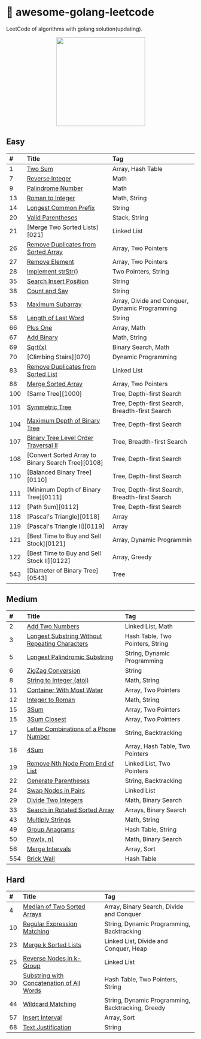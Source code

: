 # 📝 awesome-golang-leetcode

LeetCode of algorithms with golang solution(updating).

<div align=center>
<img width="237" height=“76” src="https://github.com/kylesliu/awesome-golang-leetcode/blob/master/assets/images/leetcode.png"></img>
</div>



## Easy

| #    | Title                                    | Tag                                      |
| :--- | :--------------------------------------- | :--------------------------------------- |
| 1    | [Two Sum][0001]                           | Array, Hash Table                        |
| 7    | [Reverse Integer][0007]                   | Math                                     |
| 9    | [Palindrome Number][0009]                 | Math                                     |
| 13   | [Roman to Integer][0013]                  | Math, String                             |
| 14   | [Longest Common Prefix][0014]             | String                                   |
| 20   | [Valid Parentheses][0020]                 | Stack, String                            |
| 21   | [Merge Two Sorted Lists][021]            | Linked List                              |
| 26   | [Remove Duplicates from Sorted Array][0026] | Array, Two Pointers                      |
| 27   | [Remove Element][0027]                    | Array, Two Pointers                      |
| 28   | [Implement strStr()][0028]                | Two Pointers, String                     |
| 35   | [Search Insert Position][0035]            | String                                   |
| 38   | [Count and Say][0038]                     | String                                   |
| 53   | [Maximum Subarray][0053]                  | Array, Divide and Conquer, Dynamic Programming |
| 58   | [Length of Last Word][0058]               | String                                   |
| 66   | [Plus One][0066]                          | Array, Math                              |
| 67   | [Add Binary][0067]                        | Math, String                             |
| 69   | [Sqrt(x)][0069]                           | Binary Search, Math                      |
| 70   | [Climbing Stairs][070]                   | Dynamic Programming                      |
| 83   | [Remove Duplicates from Sorted List][0083] | Linked List                              |
| 88   | [Merge Sorted Array][0088]                | Array, Two Pointers                      |
| 100  | [Same Tree][1000]                         | Tree, Depth-first Search                 |
| 101  | [Symmetric Tree][0101]                    | Tree, Depth-first Search, Breadth-first Search |
| 104  | [Maximum Depth of Binary Tree][0104]      | Tree, Depth-first Search                 |
| 107  | [Binary Tree Level Order Traversal II][0107] | Tree, Breadth-first Search               |
| 108  | [Convert Sorted Array to Binary Search Tree][0108] | Tree, Depth-first Search                 |
| 110  | [Balanced Binary Tree][0110]              | Tree, Depth-first Search                 |
| 111  | [Minimum Depth of Binary Tree][0111]      | Tree, Depth-first Search, Breadth-first Search |
| 112  | [Path Sum][0112]                          | Tree, Depth-first Search                 |
| 118  | [Pascal's Triangle][0118]                 | Array                                    |
| 119  | [Pascal's Triangle II][0119]              | Array                                    |
| 121  | [Best Time to Buy and Sell Stock][0121]   | Array, Dynamic Programmin                |
| 122  | [Best Time to Buy and Sell Stock II][0122] | Array, Greedy                            |
| 543  | [Diameter of Binary Tree][0543]           | Tree                                     |


## Medium

| #    | Title                                    | Tag                              |
| :--- | :--------------------------------------- | :------------------------------- |
| 2    | [Add Two Numbers][002]                   | Linked List, Math                |
| 3    | [Longest Substring Without Repeating Characters][003] | Hash Table, Two Pointers, String |
| 5    | [Longest Palindromic Substring][005]     | String, Dynamic Programming      |
| 6    | [ZigZag Conversion][006]                 | String                           |
| 8    | [String to Integer (atoi)][008]          | Math, String                     |
| 11   | [Container With Most Water][011]         | Array, Two Pointers              |
| 12   | [Integer to Roman][012]                  | Math, String                     |
| 15   | [3Sum][015]                              | Array, Two Pointers              |
| 15   | [3Sum Closest][016]                      | Array, Two Pointers              |
| 17   | [Letter Combinations of a Phone Number][017] | String, Backtracking             |
| 18   | [4Sum][018]                              | Array, Hash Table, Two Pointers  |
| 19   | [Remove Nth Node From End of List][019]  | Linked List, Two Pointers        |
| 22   | [Generate Parentheses][022]              | String, Backtracking             |
| 24   | [Swap Nodes in Pairs][024]               | Linked List                      |
| 29   | [Divide Two Integers][029]               | Math, Binary Search              |
| 33   | [Search in Rotated Sorted Array][033]    | Arrays, Binary Search            |
| 43   | [Multiply Strings][043]                  | Math, String                     |
| 49   | [Group Anagrams][049]                    | Hash Table, String               |
| 50   | [Pow(x, n)][050]                         | Math, Binary Search              |
| 56   | [Merge Intervals][056]                   | Array, Sort                      |
| 554  | [Brick Wall][554]                        | Hash Table                       |


## Hard

| #    | Title                                    | Tag                                      |
| :--- | :--------------------------------------- | :--------------------------------------- |
| 4    | [Median of Two Sorted Arrays][004]       | Array, Binary Search, Divide and Conquer |
| 10   | [Regular Expression Matching][010]       | String, Dynamic Programming, Backtracking |
| 23   | [Merge k Sorted Lists][023]              | Linked List, Divide and Conquer, Heap    |
| 25   | [Reverse Nodes in k-Group][025]          | Linked List                              |
| 30   | [Substring with Concatenation of All Words][030] | Hash Table, Two Pointers, String         |
| 44   | [Wildcard Matching][044]                 | String, Dynamic Programming, Backtracking, Greedy |
| 57   | [Insert Interval][057]                   | Array, Sort                              |
| 68   | [Text Justification][068]                | String                                   |




[src]: https://github.com/kylesliu/awesome-golang-leetcode
[companies]: https://github.com/kylesliu/awesome-golang-leetcode/blob/master/Companies.md

[0001]: https://github.com/kylesliu/awesome-golang-leetcode/tree/master/src/0001.Two-Sum
[0007]: https://github.com/kylesliu/awesome-golang-leetcode/tree/master/src/0007.Reverse-Integer
[0009]: https://github.com/kylesliu/awesome-golang-leetcode/tree/master/src/0009.Palindrome-Number
[0013]: https://github.com/kylesliu/awesome-golang-leetcode/tree/master/src/0013.Roman-to-Integer
[0014]: https://github.com/kylesliu/awesome-golang-leetcode/tree/master/src/0014.Longest-Common-Prefix
[0020]: https://github.com/kylesliu/awesome-golang-leetcode/tree/master/src/0020.Valid-Parentheses
[0021]: https://github.com/kylesliu/awesome-golang-leetcode/tree/master/src/0021.Merge-Two-Sorted-Lists
[0026]: https://github.com/kylesliu/awesome-golang-leetcode/tree/master/src/0026.Remove-Duplicates-from-Sorted-Array
[0027]: https://github.com/kylesliu/awesome-golang-leetcode/tree/master/src/0027.Remove-Element
[0028]: https://github.com/kylesliu/awesome-golang-leetcode/tree/master/src/0028.Implement-strStr
[0035]: https://github.com/kylesliu/awesome-golang-leetcode/tree/master/src/0035.Search-Insert-Position
[0038]: https://github.com/kylesliu/awesome-golang-leetcode/tree/master/src/0038.Count-and-Say
[0053]: https://github.com/kylesliu/awesome-golang-leetcode/tree/master/src/0053.Maximum-Subarray
[0058]: https://github.com/kylesliu/awesome-golang-leetcode/tree/master/src/0058.Length-of-Last-Word
[0066]: https://github.com/kylesliu/awesome-golang-leetcode/tree/master/src/0066.Plus-One
[0067]: https://github.com/kylesliu/awesome-golang-leetcode/tree/master/src/0067.Add-Binary
[0069]: https://github.com/kylesliu/awesome-golang-leetcode/tree/master/src/0069.Sqrt-x
[0070]: https://github.com/kylesliu/awesome-golang-leetcode/tree/master/src/0070.Climbing-Stairs
[0083]: https://github.com/kylesliu/awesome-golang-leetcode/tree/master/src/0083.Remove-Duplicates-from-Sorted-List
[0088]: https://github.com/kylesliu/awesome-golang-leetcode/tree/master/src/0088.Merge-Sorted-Array
[0100]: https://github.com/kylesliu/awesome-golang-leetcode/tree/master/src/0100.Same-Tree
[0101]: https://github.com/kylesliu/awesome-golang-leetcode/tree/master/src/0101.Symmetric-Tree
[0104]: https://github.com/kylesliu/awesome-golang-leetcode/tree/master/src/0104.Maximum-Depth-of-Binary-Tree
[0107]: https://github.com/kylesliu/awesome-golang-leetcode/tree/master/src/0107.Binary-Tree-Level-Order-Traversal-II


[002]: https://github.com/Blankj/awesome-java-leetcode/blob/master/note/002/README.md
[003]: https://github.com/Blankj/awesome-java-leetcode/blob/master/note/003/README.md
[005]: https://github.com/Blankj/awesome-java-leetcode/blob/master/note/005/README.md
[006]: https://github.com/Blankj/awesome-java-leetcode/blob/master/note/006/README.md
[008]: https://github.com/Blankj/awesome-java-leetcode/blob/master/note/008/README.md
[011]: https://github.com/Blankj/awesome-java-leetcode/blob/master/note/011/README.md
[012]: https://github.com/Blankj/awesome-java-leetcode/blob/master/note/012/README.md
[015]: https://github.com/Blankj/awesome-java-leetcode/blob/master/note/015/README.md
[016]: https://github.com/Blankj/awesome-java-leetcode/blob/master/note/016/README.md
[017]: https://github.com/Blankj/awesome-java-leetcode/blob/master/note/017/README.md
[018]: https://github.com/Blankj/awesome-java-leetcode/blob/master/note/018/README.md
[019]: https://github.com/Blankj/awesome-java-leetcode/blob/master/note/019/README.md
[022]: https://github.com/Blankj/awesome-java-leetcode/blob/master/note/022/README.md
[024]: https://github.com/Blankj/awesome-java-leetcode/blob/master/note/024/README.md
[029]: https://github.com/Blankj/awesome-java-leetcode/blob/master/note/029/README.md
[033]: https://github.com/Blankj/awesome-java-leetcode/blob/master/note/033/README.md
[043]: https://github.com/Blankj/awesome-java-leetcode/blob/master/note/043/README.md
[049]: https://github.com/Blankj/awesome-java-leetcode/blob/master/note/049/README.md
[050]: https://github.com/Blankj/awesome-java-leetcode/blob/master/note/050/README.md
[056]: https://github.com/Blankj/awesome-java-leetcode/blob/master/note/056/README.md
[554]: https://github.com/Blankj/awesome-java-leetcode/blob/master/note/554/README.md

[004]: https://github.com/Blankj/awesome-java-leetcode/blob/master/note/004/README.md
[010]: https://github.com/Blankj/awesome-java-leetcode/blob/master/note/010/README.md
[023]: https://github.com/Blankj/awesome-java-leetcode/blob/master/note/023/README.md
[025]: https://github.com/Blankj/awesome-java-leetcode/blob/master/note/025/README.md
[030]: https://github.com/Blankj/awesome-java-leetcode/blob/master/note/030/README.md
[044]: https://github.com/Blankj/awesome-java-leetcode/blob/master/note/044/README.md
[057]: https://github.com/Blankj/awesome-java-leetcode/blob/master/note/057/README.md
[068]: https://github.com/Blankj/awesome-java-leetcode/blob/master/note/068/README.md

